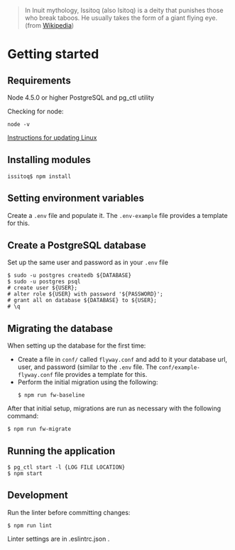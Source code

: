
> In Inuit mythology, Issitoq (also Isitoq) is a deity that punishes those who break taboos. He usually takes the form of a giant flying eye. (from [Wikipedia](https://en.wikipedia.org/wiki/Issitoq))

# Getting started

## Requirements
Node 4.5.0 or higher
PostgreSQL and pg_ctl utility

Checking for node:
```
node -v
```
[Instructions for updating Linux](https://codewithintent.com/how-to-install-update-and-remove-node-js-from-linux-or-ubuntu/)

## Installing modules
```
issitoq$ npm install
```

## Setting environment variables
Create a `.env` file and populate it. The `.env-example` file provides a template for this.

## Create a PostgreSQL database
Set up the same user and password as in your `.env` file
```
$ sudo -u postgres createdb ${DATABASE}
$ sudo -u postgres psql
# create user ${USER};
# alter role ${USER} with password '${PASSWORD}';
# grant all on database ${DATABASE} to ${USER};
# \q
```

## Migrating the database
When setting up the database for the first time:
  * Create a file in `conf/` called `flyway.conf` and add to it your database url, user, and password (similar to the `.env` file. The `conf/example-flyway.conf` file provides a template for this.
  * Perform the initial migration using the following:
    ```
    $ npm run fw-baseline
    ```

After that initial setup, migrations are run as necessary with the following command:
```
$ npm run fw-migrate
```

## Running the application
```
$ pg_ctl start -l {LOG FILE LOCATION}
$ npm start
```

## Development
Run the linter before committing changes:
```
$ npm run lint
```
Linter settings are in .eslintrc.json .
